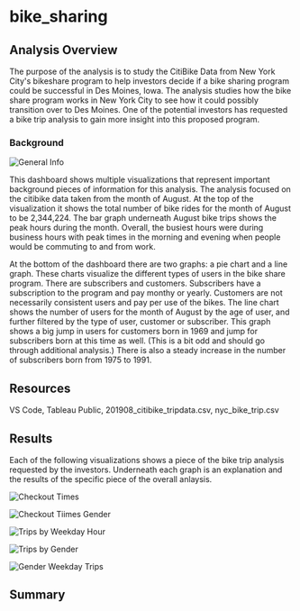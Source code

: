 # bike_sharing
## Analysis Overview
The purpose of the analysis is to study the CitiBike Data from New York City's bikeshare program to help investors decide if a bike sharing program could be successful in Des Moines, Iowa. The analysis studies how the bike share program works in New York City to see how it could possibly transition over to  Des Moines. One of the potential investors has requested a bike trip analysis to gain more insight into this proposed program. 
### Background 

![General Info](https://user-images.githubusercontent.com/106348899/190530581-21a9ff59-9d23-4a25-b6ff-b4b5b88dd0e7.png)

This dashboard shows multiple visualizations that represent important background pieces of information for this analysis.  The analysis focused on the citibike data taken from the month of August. At the top of the visualization it shows the total number of bike rides for the month of August to be 2,344,224.  The bar graph underneath August bike trips shows the peak hours during the month.  Overall, the busiest hours were during business hours with peak times in the morning and evening when people would be commuting to and from work. 

At the bottom of the dashboard there are two graphs: a pie chart and a line graph.  These charts visualize the different types of users in the bike share program.  There are subscribers and customers. Subscribers have a subscription to the program and pay monthy or yearly.  Customers are not necessarily consistent users and pay per use of the bikes. The line chart shows the number of users for the month of August by the age of user, and further filtered by the type of user, customer or subscriber. This graph shows a big jump in users for customers born in 1969 and jump for subscribers born at this time as well. (This is a bit odd and should go through additional analysis.) There is also a steady increase in the number of subscribers born from 1975 to 1991. 

## Resources
VS Code, Tableau Public, 201908_citibike_tripdata.csv, nyc_bike_trip.csv
## Results
Each of the following visualizations shows a piece of the bike trip analysis requested by the investors. Underneath each graph is an explanation and the results of the specific piece of the overall anlaysis. 

![Checkout Times](https://user-images.githubusercontent.com/106348899/190530723-17bfbb6c-3348-4d70-bba9-2764ba1de94a.png)


![Checkout Tiimes Gender](https://user-images.githubusercontent.com/106348899/190530864-bccf7384-b451-4501-9bc8-818d0c5cd319.png)

![Trips by Weekday Hour](https://user-images.githubusercontent.com/106348899/190530973-a2d1bcf3-ff94-48dc-aab5-f09018ef610f.png)

![Trips by Gender](https://user-images.githubusercontent.com/106348899/190531179-85c8cd9f-cb24-44b2-8c34-f035cb3ca6c1.png)

![Gender Weekday Trips](https://user-images.githubusercontent.com/106348899/190531306-691dd748-1ed8-424c-bd57-e11ac6869394.png)


## Summary

